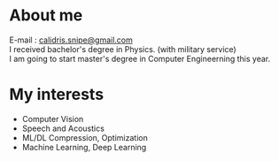 # About me
E-mail : calidris.snipe@gmail.com  
I received bachelor's degree in Physics. (with military service)  
I am going to start master's degree in Computer Engineerning this year.  
# My interests
- Computer Vision
- Speech and Acoustics
- ML/DL Compression, Optimization
- Machine Learning, Deep Learning
